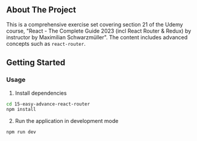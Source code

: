 ## About The Project

This is a comprehensive exercise set covering section 21 of the Udemy course, "React - The Complete Guide 2023 (incl React Router & Redux) by instructor by Maximilian Schwarzmüller". The content includes advanced concepts such as `react-router`.

## Getting Started

### Usage

1. Install dependencies

```sh
cd 15-easy-advance-react-router
npm install
```

2. Run the application in development mode

```sh
npm run dev
```